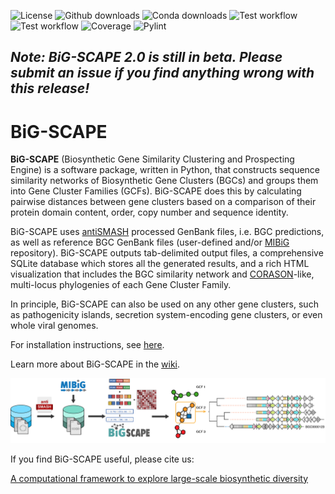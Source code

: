 ![License](https://img.shields.io/github/license/medema-group/BiG-SCAPE)
![Github downloads](https://img.shields.io/github/downloads/medema-group/BiG-SCAPE/latest/total?label=Github%20downloads%20%28latest%29)
![Conda downloads](https://img.shields.io/conda/dn/bioconda/bigscape?label=Conda%20downloads)
![Test workflow](https://github.com/medema-group/BiG-SCAPE/actions/workflows/run-tests.yml/badge.svg)
![Test workflow](https://github.com/medema-group/BiG-SCAPE/actions/workflows/deploy-docker.yml/badge.svg)
![Coverage](https://medema-group.github.io/BiG-SCAPE/badges/coverage.svg)
![Pylint](https://medema-group.github.io/BiG-SCAPE/badges/pylint.svg)

## _Note: BiG-SCAPE 2.0 is still in beta. Please submit an issue if you find anything wrong with this release!_

# BiG-SCAPE

**BiG-SCAPE** (Biosynthetic Gene Similarity Clustering and Prospecting Engine) is a software package, written in Python, that constructs sequence similarity networks of Biosynthetic Gene Clusters (BGCs) and groups them into Gene Cluster Families (GCFs). BiG-SCAPE does this by calculating pairwise distances between gene clusters based on a comparison of their protein domain content, order, copy number and sequence identity.

BiG-SCAPE uses [antiSMASH](https://antismash.secondarymetabolites.org) processed GenBank files, i.e. BGC predictions, as well as reference BGC GenBank files (user-defined and/or [MIBiG](https://mibig.secondarymetabolites.org) repository). BiG-SCAPE outputs tab-delimited output files, a comprehensive SQLite database which stores all the generated results, and a rich HTML visualization that includes the BGC similarity network and [CORASON](https://github.com/nselem/corason)-like, multi-locus phylogenies of each Gene Cluster Family.

In principle, BiG-SCAPE can also be used on any other gene clusters, such as pathogenicity islands, secretion system-encoding gene clusters, or even whole viral genomes.

For installation instructions, see [here](https://github.com/medema-group/BiG-SCAPE/wiki/Installing-and-Running-BiG-SCAPE).

Learn more about BiG-SCAPE in the [wiki](https://github.com/medema-group/BiG-SCAPE/wiki).


![BiG-SCAPE workflow](figures/BiG-SCAPE-CORASON_Fig1_20171122_v01_MM_nocorason.png)


If you find BiG-SCAPE useful, please cite us:

[A computational framework to explore large-scale biosynthetic diversity](https://doi.org/10.1038/s41589-019-0400-9)
